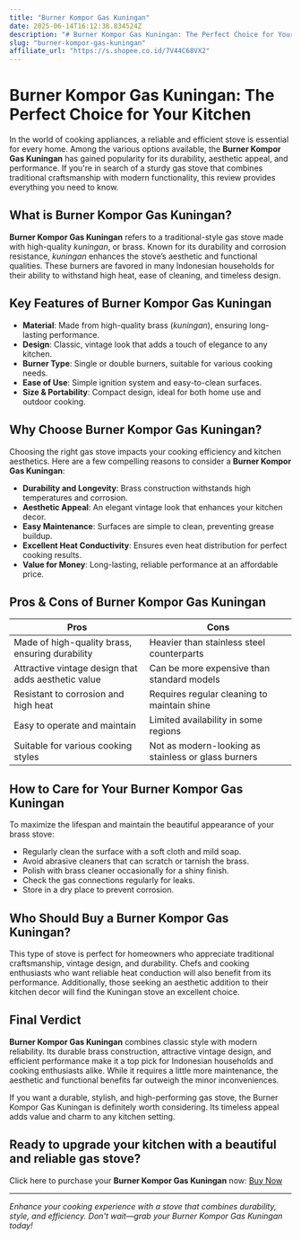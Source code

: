 ```yaml
---
title: "Burner Kompor Gas Kuningan"
date: 2025-06-14T16:12:38.834524Z
description: "# Burner Kompor Gas Kuningan: The Perfect Choice for Your Kitchen..."
slug: "burner-kompor-gas-kuningan"
affiliate_url: "https://s.shopee.co.id/7V44C68VX2"
---
```

# Burner Kompor Gas Kuningan: The Perfect Choice for Your Kitchen

In the world of cooking appliances, a reliable and efficient stove is essential for every home. Among the various options available, the **Burner Kompor Gas Kuningan** has gained popularity for its durability, aesthetic appeal, and performance. If you're in search of a sturdy gas stove that combines traditional craftsmanship with modern functionality, this review provides everything you need to know.

## What is Burner Kompor Gas Kuningan?

**Burner Kompor Gas Kuningan** refers to a traditional-style gas stove made with high-quality *kuningan*, or brass. Known for its durability and corrosion resistance, *kuningan* enhances the stove’s aesthetic and functional qualities. These burners are favored in many Indonesian households for their ability to withstand high heat, ease of cleaning, and timeless design.

## Key Features of Burner Kompor Gas Kuningan

- **Material**: Made from high-quality brass (*kuningan*), ensuring long-lasting performance.
- **Design**: Classic, vintage look that adds a touch of elegance to any kitchen.
- **Burner Type**: Single or double burners, suitable for various cooking needs.
- **Ease of Use**: Simple ignition system and easy-to-clean surfaces.
- **Size & Portability**: Compact design, ideal for both home use and outdoor cooking.

## Why Choose Burner Kompor Gas Kuningan?

Choosing the right gas stove impacts your cooking efficiency and kitchen aesthetics. Here are a few compelling reasons to consider a **Burner Kompor Gas Kuningan**:

- **Durability and Longevity**: Brass construction withstands high temperatures and corrosion.
- **Aesthetic Appeal**: An elegant vintage look that enhances your kitchen decor.
- **Easy Maintenance**: Surfaces are simple to clean, preventing grease buildup.
- **Excellent Heat Conductivity**: Ensures even heat distribution for perfect cooking results.
- **Value for Money**: Long-lasting, reliable performance at an affordable price.

## Pros & Cons of Burner Kompor Gas Kuningan

| Pros                                                      | Cons                                                     |
|------------------------------------------------------------|----------------------------------------------------------|
| Made of high-quality brass, ensuring durability           | Heavier than stainless steel counterparts             |
| Attractive vintage design that adds aesthetic value      | Can be more expensive than standard models             |
| Resistant to corrosion and high heat                      | Requires regular cleaning to maintain shine          |
| Easy to operate and maintain                              | Limited availability in some regions                  |
| Suitable for various cooking styles                        | Not as modern-looking as stainless or glass burners  |

## How to Care for Your Burner Kompor Gas Kuningan

To maximize the lifespan and maintain the beautiful appearance of your brass stove:

- Regularly clean the surface with a soft cloth and mild soap.
- Avoid abrasive cleaners that can scratch or tarnish the brass.
- Polish with brass cleaner occasionally for a shiny finish.
- Check the gas connections regularly for leaks.
- Store in a dry place to prevent corrosion.

## Who Should Buy a Burner Kompor Gas Kuningan?

This type of stove is perfect for homeowners who appreciate traditional craftsmanship, vintage design, and durability. Chefs and cooking enthusiasts who want reliable heat conduction will also benefit from its performance. Additionally, those seeking an aesthetic addition to their kitchen decor will find the Kuningan stove an excellent choice.

## Final Verdict

**Burner Kompor Gas Kuningan** combines classic style with modern reliability. Its durable brass construction, attractive vintage design, and efficient performance make it a top pick for Indonesian households and cooking enthusiasts alike. While it requires a little more maintenance, the aesthetic and functional benefits far outweigh the minor inconveniences.

If you want a durable, stylish, and high-performing gas stove, the Burner Kompor Gas Kuningan is definitely worth considering. Its timeless appeal adds value and charm to any kitchen setting.

## Ready to upgrade your kitchen with a beautiful and reliable gas stove?

Click here to purchase your **Burner Kompor Gas Kuningan** now: [Buy Now](https://s.shopee.co.id/7V44C68VX2)

---

*Enhance your cooking experience with a stove that combines durability, style, and efficiency. Don't wait—grab your Burner Kompor Gas Kuningan today!*